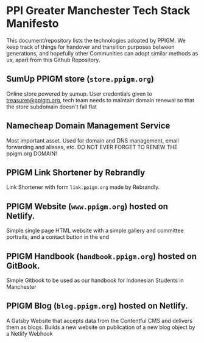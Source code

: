 # PPI Greater Manchester Tech Stack Manifesto

This document/repository lists the technologies adopted by PPIGM. We keep track of things for handover and transition purposes between generations, and hopefully other Communities can adopt similar methods as us, apart from this Github Repository.

## SumUp PPIGM store (`store.ppigm.org`)
Online store powered by sumup. User credentials given to treasurer@ppigm.org, tech team needs to maintain domain renewal so that the store subdomain doesn't fall flat

## Namecheap Domain Management Service
Most important asset. Used for domain and DNS management, email forwarding and aliases, etc. DO NOT EVER FORGET TO RENEW THE ppigm.org DOMAIN!

## PPIGM Link Shortener by Rebrandly
Link Shortener with form `link.ppigm.org` made by Rebrandly.

## PPIGM Website (`www.ppigm.org`) hosted on Netlify.
Simple single page HTML website with a simple gallery and committee portraits, and a contact button in the end

## PPIGM Handbook (`handbook.ppigm.org`) hosted on GitBook.
Simple Gitbook to be used as our handbook for Indonesian Students in Manchester

## PPIGM Blog (`blog.ppigm.org`) hosted on Netlify.
A Gatsby Website that accepts data from the Contentful CMS and delivers them as blogs. Builds a new website on publication of a new blog object by a Netlify Webhook
